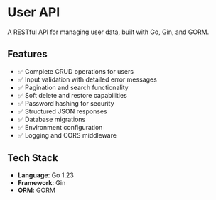 # User API

A RESTful API for managing user data, built with Go, Gin, and GORM.

## Features
- ✅ Complete CRUD operations for users
- ✅ Input validation with detailed error messages
- ✅ Pagination and search functionality
- ✅ Soft delete and restore capabilities
- ✅ Password hashing for security
- ✅ Structured JSON responses
- ✅ Database migrations
- ✅ Environment configuration
- ✅ Logging and CORS middleware

## Tech Stack
- **Language**: Go 1.23
- **Framework**: Gin
- **ORM**: GORM
